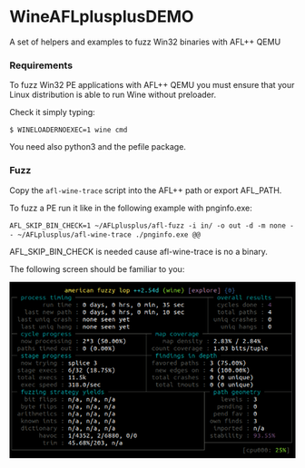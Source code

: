 # WineAFLplusplusDEMO

A set of helpers and examples to fuzz Win32 binaries with AFL++ QEMU

### Requirements

To fuzz Win32 PE applications with AFL++ QEMU you must ensure that your Linux
distribution is able to run Wine without preloader.

Check it simply typing:

```
$ WINELOADERNOEXEC=1 wine cmd
```

You need also python3 and the pefile package.

### Fuzz

Copy the `afl-wine-trace` script into the AFL++ path or export AFL_PATH.

To fuzz a PE run it like in the following example with pnginfo.exe:

```
AFL_SKIP_BIN_CHECK=1 ~/AFLplusplus/afl-fuzz -i in/ -o out -d -m none -- ~/AFLplusplus/afl-wine-trace ./pnginfo.exe @@
```

AFL_SKIP_BIN_CHECK is needed cause afl-wine-trace is no a binary.

The following screen should be familiar to you:

![expic](img/pnginfo_example.png)
